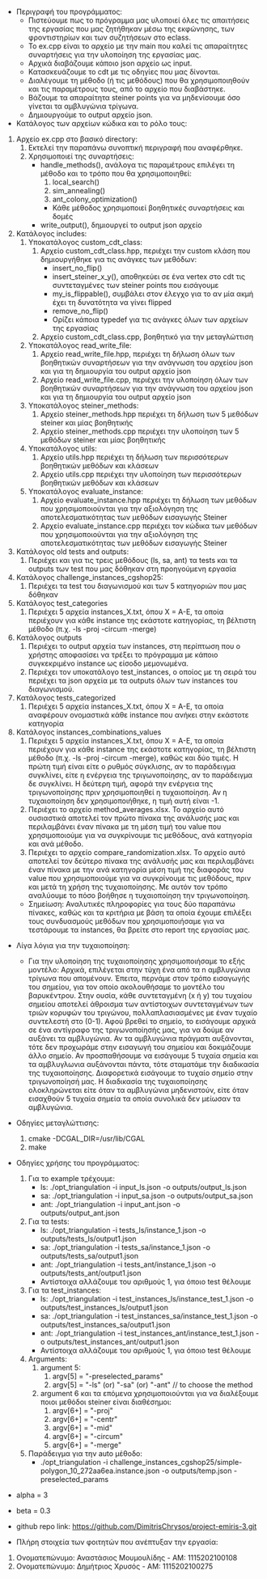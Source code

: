- Περιγραφή του προγράμματος:
  - Πιστεύουμε πως το πρόγραμμα μας υλοποιεί όλες τις απαιτήσεις της εργασίας που μας ζητήθηκαν μέσω της εκφώνησης, των φροντιστηρίων και των συζητήσεων στο eclass.
  - Το ex.cpp είναι το αρχείο με την main που καλεί τις απαραίτητες συναρτήσεις για την υλοποίηση της εργασίας μας.
  - Αρχικά διαβάζουμε κάποιο json αρχείο ως input.
  - Κατασκευάζουμε το cdt με τις οδηγίες που μας δίνονται.
  - Διαλέγουμε τη μέθοδο (ή τις μεθόδους) που θα χρησιμοποιηθούν και τις παραμέτρους τους, από το αρχείο που διαβάστηκε.
  - Βάζουμε τα απαραίτητα steiner points για να μηδενίσουμε όσο γίνεται τα αμβλυγώνια τρίγωνα.
  - Δημιουργούμε το output αρχείο json.
- Κατάλογος των αρχείων κώδικα και το ρόλο τους:

1) Αρχείο ex.cpp στο βασικό directory:
   1) Εκτελεί την παραπάνω συνοπτική περιγραφή που αναφέρθηκε.
   2) Χρησιμοποιεί της συναρτήσεις:
      - handle_methods(), ανάλογα τις παραμέτρους επιλέγει τη μέθοδο και το τρόπο που θα χρησιμοποιηθεί:
        1) local_search()
        2) sim_annealing()
        3) ant_colony_optimization()
        - Κάθε μέθοδος χρησιμοποιεί βοηθητικές συναρτήσεις και δομές
      - write_output(), δημιουργεί το output json αρχείο
2) Κατάλογος includes:
   1) Υποκατάλογος custom_cdt_class:
      1. Αρχείο custom_cdt_class.hpp, περιέχει την custom κλάση που δημιουργήθηκε για τις ανάγκες των μεθόδων:
         - insert_no_flip()
         - insert_steiner_x_y(), αποθηκεύει σε ένα vertex στο cdt τις συντεταγμένες των steiner points που εισάγουμε
         - my_is_flippable(), συμβάλει στον έλεγχο για το αν μία ακμή έχει τη δυνατότητα να γίνει flipped
         - remove_no_flip()
         - Ορίζει κάποια typedef για τις ανάγκες όλων των αρχείων της εργασίας
      2. Αρχείο custom_cdt_class.cpp, βοηθητικό για την μεταγλώττιση
   2) Υποκατάλογος read_write_file:
      1. Αρχείο read_write_file.hpp, περιέχει τη δήλωση όλων των βοηθητικών συναρτήσεων για την ανάγνωση του αρχείου json και για τη δημιουργία του output αρχείο json
      2. Αρχείο read_write_file.cpp, περιέχει την υλοποίηση όλων των βοηθητικών συναρτήσεων για την ανάγνωση του αρχείου json και για τη δημιουργία του output αρχείο json
   3) Υποκατάλογος steiner_methods:
      1. Αρχείο steiner_methods.hpp περιέχει τη δήλωση των 5 μεθόδων steiner και μίας βοηθητικής
      2. Αρχείο steiner_methods.cpp περιέχει την υλοποίηση των 5 μεθόδων steiner και μίας βοηθητικής
   4) Υποκατάλογος utils:
      1. Αρχείο utils.hpp περιέχει τη δήλωση των περισσότερων βοηθητικών μεθόδων και κλάσεων
      2. Αρχείο utils.cpp περιέχει την υλοποίηση των περισσότερων βοηθητικών μεθόδων και κλάσεων
   5) Υποκατάλογος evaluate_instance:
      1. Αρχείο evaluate_instance.hpp περιέχει τη δήλωση των μεθόδων που χρησιμοποιούνται για την αξιολόγηση της αποτελεσματικότητας των μεθόδων εισαγωγής Steiner
      2. Αρχείο evaluate_instance.cpp περιέχει τον κώδικα των μεθόδων που χρησιμοποιούνται για την αξιολόγηση της αποτελεσματικότητας των μεθόδων εισαγωγής Steiner
3) Κατάλογος old tests and outputs:
   1. Περιέχει και για τις τρεις μεθόδους (ls, sa, ant) τα tests και τα outputs των test που μας δόθηκαν στη προηγούμενη εργασία
4) Κατάλογος challenge_instances_cgshop25:
   1. Περιέχει τα test του διαγωνισμού και των 5 κατηγοριών που μας δόθηκαν
5) Κατάλογος test_categories
   1. Περιέχει 5 αρχεία instances_X.txt, όπου X = A-E, τα οποία περιέχουν για κάθε instance της εκάστοτε κατηγορίας, τη βέλτιστη μέθοδο (π.χ. -ls -proj -circum -merge)
6) Κατάλογος outputs
   1. Περιέχει το output αρχεία των instances, στη περίπτωση που ο χρήστης αποφασίσει να τρέξει το πρόγραμμα με κάποιο συγκεκριμένο instance ως είσοδο μεμονωμένα.
   2. Περιέχει τον υποκατάλογο test_instances, ο οποίος με τη σειρά του περιέχει τα json αρχεία με τα outputs όλων των instances του διαγωνισμού.
7) Κατάλογος tests_categorized
   1. Περιέχει 5 αρχεία instances_X.txt, όπου X = A-E, τα οποία αναφέρουν ονομαστικά κάθε instance που ανήκει στην εκάστοτε κατηγορία
8) Κατάλογος instances_combinations_values
   1. Περιέχει 5 αρχεία instances_X.txt, όπου X = A-E, τα οποία περιέχουν για κάθε instance της εκάστοτε κατηγορίας, τη βέλτιστη μέθοδο (π.χ. -ls -proj -circum -merge), καθώς και δύο τιμές. Η πρώτη τιμή είναι είτε ο ρυθμός σύγκλισης, αν το παράδειγμα συγκλίνει, είτε η ενέργεια της τριγωνοποίησης, αν το παράδειγμα δε συγκλίνει. Η δεύτερη τιμή, αφορά την ενέργεια της τριγωνοποίησης πριν χρησιμοποιηθεί η τυχαιοποίηση. Αν η τυχαιοποίηση δεν χρησιμοποιήθηκε, η τιμή αυτή είναι -1.
   2. Περιέχει το αρχείο method_averages.xlsx. Το αρχείο αυτό ουσιαστικά αποτελεί τον πρώτο πίνακα της ανάλυσής μας και περιλαμβάνει έναν πίνακα με τη μέση τιμή του value που χρησιμοποιούμε για να συγκρίνουμε τις μεθόδους, ανά κατηγορία και ανά μέθοδο.
   3. Περιέχει το αρχείο compare_randomization.xlsx. Το αρχείο αυτό αποτελεί τον δεύτερο πίνακα της ανάλυσής μας και περιλαμβάνει έναν πίνακα με την ανά κατηγορία μέση τιμή της διαφοράς του value που χρησιμοποιούμε για να συγκρίνουμε τις μεθόδους, πριν και μετά τη χρήση της τυχαιοποίησης. Με αυτόν τον τρόπο αναλύουμε το πόσο βοήθησε η τυχαιοποίηση την τριγωνοποίηση.
   - Σημείωση: Αναλυτικές πληροφορίες για τους δύο παραπάνω πίνακες, καθώς και τα κριτήρια με βάση τα οποία έχουμε επιλέξει τους συνδυασμούς μεθόδων που χρησιμοποιήσαμε για να τεστάρουμε τα instances, θα βρείτε στο report της εργασίας μας.

- Λίγα λόγια για την τυχαιοποίηση:
  - Για την υλοποίηση της τυχαιοποίησης χρησιμοποιήσαμε το εξής μοντέλο: Αρχικά, επιλέγεται στην τύχη ένα από τα n αμβλυγώνια τρίγωνα που απομένουν. Έπειτα, περνάμε στον τρόπο εισαγωγής του σημείου, για τον οποίο ακολουθήσαμε το μοντέλο του βαρυκέντρου. Στην ουσία, κάθε συντεταγμένη (x ή y) του τυχαίου σημείου αποτελεί άθροισμα των αντίστοιχων συντεταγμένων των τριών κορυφών του τριγώνου, πολλαπλασιασμένες με έναν τυχαίο συντελεστή στο (0-1). Αφού βρεθεί το σημείο, το εισάγουμε αρχικά σε ένα αντίγραφο της τριγωνοποίησής μας, για να δούμε αν αυξάνει τα αμβλυγώνια. Αν τα αμβλυγώνια πράγματι αυξάνονται, τότε δεν προχωράμε στην εισαγωγή του σημείου και δοκιμάζουμε άλλο σημείο. Αν προσπαθήσουμε να εισάγουμε 5 τυχαία σημεία και τα αμβλυγλωνια αυξάνονται πάντα, τότε σταματάμε την διαδικασία της τυχαιοποίησης. Διαφορετικά εισάγουμε το τυχαίο σημείο στην τριγωνοποίησή μας. Η διαδικασία της τυχαιοποίησης ολοκληρώνεται είτε όταν τα αμβλυγώνια μηδενιστούν, είτε όταν εισαχθούν 5 τυχαία σημεία τα οποία συνολικά δεν μείωσαν τα αμβλυγώνια.

- Οδηγίες μεταγλώττισης:
  1) cmake -DCGAL_DIR=/usr/lib/CGAL
  2) make

- Οδηγίες χρήσης του προγράμματος:
  1) Για το example τρέχουμε:
     - ls: ./opt_triangulation -i input_ls.json -o outputs/output_ls.json
     - sa: ./opt_triangulation -i input_sa.json -o outputs/output_sa.json
     - ant: ./opt_triangulation -i input_ant.json -o outputs/output_ant.json
  2) Για τα tests:
     - ls: ./opt_triangulation -i tests_ls/instance_1.json -o outputs/tests_ls/output1.json
     - sa: ./opt_triangulation -i tests_sa/instance_1.json -o outputs/tests_sa/output1.json
     - ant: ./opt_triangulation -i tests_ant/instance_1.json -o outputs/tests_ant/output1.json
     - Αντίστοιχα αλλάζουμε του αριθμούς 1, για όποιο test θέλουμε
  3) Για τα test_instances:
     - ls: ./opt_triangulation -i test_instances_ls/instance_test_1.json -o outputs/test_instances_ls/output1.json
     - sa: ./opt_triangulation -i test_instances_sa/instance_test_1.json -o outputs/test_instances_sa/output1.json
     - ant: ./opt_triangulation -i test_instances_ant/instance_test_1.json -o outputs/test_instances_ant/output1.json
     - Αντίστοιχα αλλάζουμε του αριθμούς 1, για όποιο test θέλουμε
   4) Arguments:
      1. argument 5:
         1) argv[5] = "-preselected_params"
         2) argv[5] = "-ls" (or) "-sa" (or) "-ant" // to choose the method
      2. argument 6 και τα επόμενα χρησιμοποιούνται για να διαλέξουμε ποιοι μεθόδοι steiner είναι διαθέσημοι:
         1) argv[6+] = "-proj"
         2) argv[6+] = "-centr"
         3) argv[6+] = "-mid"
         4) argv[6+] = "-circum"
         5) argv[6+] = "-merge"
   5) Παράδειγμα για την auto μέθοδο:
      - ./opt_triangulation -i challenge_instances_cgshop25/simple-polygon_10_272aa6ea.instance.json -o outputs/temp.json -preselected_params
- alpha = 3
- beta = 0.3
- github repo link: https://github.com/DimitrisChrysos/project-emiris-3.git
- Πλήρη στοιχεία των φοιτητών που ανέπτυξαν την εργασία:

1) Ονοματεπώνυμο: Αναστάσιος Μουμουλίδης - ΑΜ: 1115202100108
2) Ονοματεπώνυμο: Δημήτριος Χρυσός - ΑΜ: 1115202100275
